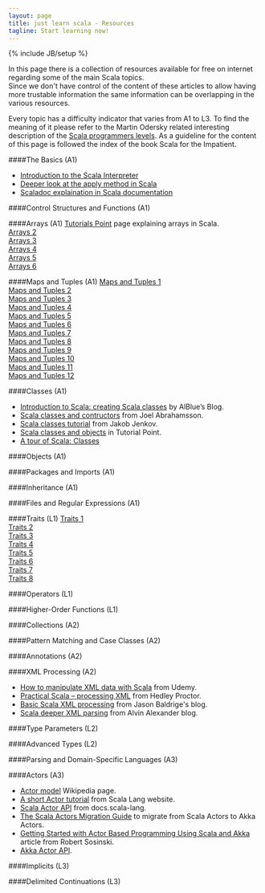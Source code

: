 ```yaml
---
layout: page
title: just learn scala - Resources
tagline: Start learning now!
---
```

{% include JB/setup %}

In this page there is a collection of resources available for free on internet regarding some of the main Scala topics.  
Since we don't have control of the content of these articles to allow having more trustable information the same information can be overlapping in the various resources.  

Every topic has a difficulty indicator that varies from A1 to L3. To find the meaning of it please refer to the Martin Odersky related interesting description of the [Scala programmers levels](http://www.scala-lang.org/old/node/8610).
As a guideline for the content of this page is followed the index of the book Scala for the Impatient. 

####The Basics (A1)
* [Introduction to the Scala Interpreter](http://alblue.bandlem.com/2007/10/scala-introduction-to-scala-interpreter.html) 
* [Deeper look at the apply method in Scala](http://jackcoughonsoftware.blogspot.fr/2009/01/deeper-look-at-apply-method-in-scala.html)  
* [Scaladoc explaination in Scala documentation](http://docs.scala-lang.org/style/scaladoc.html)

####Control Structures and Functions (A1)

####Arrays (A1)
[Tutorials Point](http://www.tutorialspoint.com/scala/scala_arrays.htm) page explaining arrays in Scala.  
[Arrays 2](http://www.scala-lang.org/api/2.11.1/index.html#scala.Array)  
[Arrays 3](http://www.scala-lang.org/docu/files/collections-api/collections_38.html)  
[Arrays 4](http://tutorials.jenkov.com/scala/arrays.html)  
[Arrays 5](http://alvinalexander.com/scala/scala-string-array-examples-how-create-arrays)  
[Arrays 6](http://stackoverflow.com/questions/3881013/array-initializing-in-scala)  


####Maps and Tuples (A1)
[Maps and Tuples 1](http://docs.scala-lang.org/overviews/collections/maps.html)  
[Maps and Tuples 2](http://www.scala-lang.org/api/2.11.1/index.html#scala.collection.immutable.Map)  
[Maps and Tuples 3](http://www.tutorialspoint.com/scala/scala_maps.htm)  
[Maps and Tuples 4](http://alvinalexander.com/scala/scala-maps-map-class-examples)  
[Maps and Tuples 5](http://www.brunton-spall.co.uk/post/2011/12/02/map-map-and-flatmap-in-scala/)  
[Maps and Tuples 6](http://stackoverflow.com/questions/6884298/why-is-scalas-syntax-for-tuples-so-unusual)   
[Maps and Tuples 7](http://www.tutorialspoint.com/scala/scala_tuples.htm)  
[Maps and Tuples 8](http://en.wikibooks.org/wiki/Scala/Tuples)  
[Maps and Tuples 9](http://stackoverflow.com/questions/3343934/simple-question-about-tuple-of-scala)  
[Maps and Tuples 10](http://alvinalexander.com/scala/scala-tuple-examples-syntax)  
[Maps and Tuples 11](http://www.sawp.com.br/blog/?p=1399)  
[Maps and Tuples 12](http://www.javacodegeeks.com/2011/10/scala-tutorial-maps-sets-groupby.html)  

####Classes (A1)
* [Introduction to Scala: creating Scala classes](http://alblue.bandlem.com/2007/10/scala-introduction-to-scala-creating.html) by AlBlue’s Blog.
* [Scala classes and contructors](http://joelabrahamsson.com/learning-scala-part-four-classes-and-constructors/) from Joel Abrahamsson.
* [Scala classes tutorial](http://tutorials.jenkov.com/scala/classes.html) from Jakob Jenkov.
* [Scala classes and objects](http://www.tutorialspoint.com/scala/scala_classes_objects.htm) in Tutorial Point.
* [A tour of Scala: Classes](http://www.scala-lang.org/old/node/132.html)

####Objects (A1)

####Packages and Imports (A1)

####Inheritance (A1)

####Files and Regular Expressions (A1)

####Traits (L1)
[Traits 1](http://www.scala-lang.org/old/node/126)  
[Traits 2](http://en.wikibooks.org/wiki/Scala/Traits)  
[Traits 3](http://joelabrahamsson.com/learning-scala-part-seven-traits/)  
[Traits 4](http://www.tutorialspoint.com/scala/scala_traits.htm)  
[Traits 5](http://workwithplay.com/blog/2013/06/26/scala-traits/)  
[Traits 6](http://booksites.artima.com/programming_in_scala_2ed/examples/html/ch12.html)  
[Traits 7](http://stackoverflow.com/questions/1991042/scala-traits-vs-abstract-classes)  
[Traits 8](https://blog.safaribooksonline.com/2013/05/30/traits-how-scala-tames-multiple-inheritance/)  

####Operators (L1)

####Higher-Order Functions (L1)

####Collections (A2)

####Pattern Matching and Case Classes (A2)

####Annotations (A2)

####XML Processing (A2)
* [How to manipulate XML data with Scala](https://www.udemy.com/blog/scala-xml/) from Udemy.
* [Practical Scala – processing XML](http://hedleyproctor.com/2013/01/practical-scala-processing-xml/) from Hedley Proctor.
* [Basic Scala XML processing](https://bcomposes.wordpress.com/2012/05/04/basic-xml-processing-with-scala/) from Jason Baldrige's blog.
* [Scala deeper XML parsing](http://alvinalexander.com/scala/xml-parsing-xpath-extract-xml-tag-attributes) from Alvin Alexander blog.


####Type Parameters (L2)

####Advanced Types  (L2)

####Parsing and Domain-Specific Languages (A3)

####Actors (A3)
* [Actor model](http://en.wikipedia.org/wiki/Actor_model) Wikipedia page.
* [A short Actor tutorial](http://www.scala-lang.org/old/node/242) from Scala Lang website.
* [Scala Actor API](http://docs.scala-lang.org/overviews/core/actors.html) from docs.scala-lang.
* [The Scala Actors Migration Guide](http://docs.scala-lang.org/overviews/core/actors-migration-guide.html) to migrate from Scala Actors to Akka Actors.
* [Getting Started with Actor Based Programming Using Scala and Akka](http://www.reactive.io/tips/2014/03/28/getting-started-with-actor-based-programming-using-scala-and-akka/) article from Robert Sosinski.
* [Akka Actor API](http://doc.akka.io/docs/akka/snapshot/scala/actors.html).

####Implicits (L3)

####Delimited Continuations (L3)